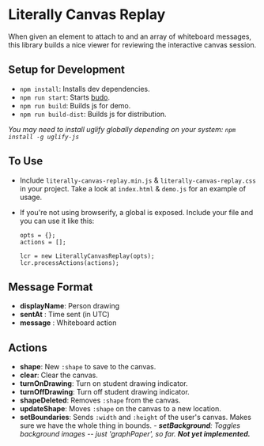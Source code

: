 # Literally Canvas Replay

When given an element to attach to and an array of whiteboard messages, this library builds a nice viewer for reviewing
the interactive canvas session.

## Setup for Development

- `npm install`: Installs dev dependencies.
- `npm run start`: Starts [budo](https://github.com/mattdesl/budo).
- `npm run build`: Builds js for demo.
- `npm run build-dist`: Builds js for distribution.

*You may need to install uglify globally depending on your system: `npm install -g uglify-js`*

## To Use

- Include `literally-canvas-replay.min.js` & `literally-canvas-replay.css` in your project. Take a look at `index.html` & `demo.js` for an example of usage.

- If you're not using browserify, a global is exposed. Include your file and you can use it like this:
  ```
  opts = {};
  actions = [];

  lcr = new LiterallyCanvasReplay(opts);
  lcr.processActions(actions);
  ```

## Message Format

- __displayName__: Person drawing
- __sentAt__ : Time sent (in UTC)
- __message__ : Whiteboard action

## Actions

- __shape__: New `:shape` to save to the canvas.
- __clear__: Clear the canvas.
- __turnOnDrawing__: Turn on student drawing indicator.
- __turnOffDrawing__: Turn off student drawing indicator.
- __shapeDeleted__: Removes `:shape` from the canvas.
- __updateShape__: Moves `:shape` on the canvas to a new location.
- __setBoundaries__: Sends `:width` and `:height` of the user's canvas. Makes sure we have the whole thing in bounds.
*- __setBackground__: Toggles background images -- just 'graphPaper', so far. __Not yet implemented.__*
